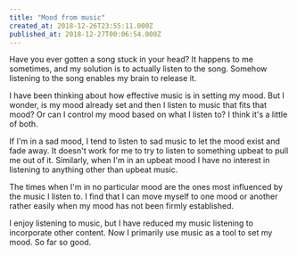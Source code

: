 ```yaml
---
title: "Mood from music"
created_at: 2018-12-26T23:55:11.000Z
published_at: 2018-12-27T00:06:54.000Z
---
```

Have you ever gotten a song stuck in your head? It happens to me sometimes, and my solution is to actually listen to the song. Somehow listening to the song enables my brain to release it.

I have been thinking about how effective music is in setting my mood. But I wonder, is my mood already set and then I listen to music that fits that mood? Or can I control my mood based on what I listen to? I think it's a little of both. 

If I'm in a sad mood, I tend to listen to sad music to let the mood exist and fade away. It doesn't work for me to try to listen to something upbeat to pull me out of it. Similarly, when I'm in an upbeat mood I have no interest in listening to anything other than upbeat music. 

The times when I'm in no particular mood are the ones most influenced by the music I listen to. I find that I can move myself to one mood or another rather easily when my mood has not been firmly established. 

I enjoy listening to music, but I have reduced my music listening to incorporate other content. Now I primarily use music as a tool to set my mood. So far so good.
